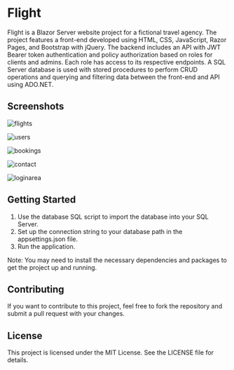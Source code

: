 # Flight

Flight is a Blazor Server website project for a fictional travel agency. The project features a front-end developed using HTML, CSS, JavaScript, Razor Pages, and Bootstrap with jQuery. The backend includes an API with JWT Bearer token authentication and policy authorization based on roles for clients and admins. Each role has access to its respective endpoints. A SQL Server database is used with stored procedures to perform CRUD operations and querying and filtering data between the front-end and API using ADO.NET.

## Screenshots

![flights](https://user-images.githubusercontent.com/25421570/235348532-82af4de4-1c74-4955-9d3e-db83d1887b1d.png)

![users](https://user-images.githubusercontent.com/25421570/235348536-644f3b02-b6b4-4d6a-bd14-1454dadb4628.png)

![bookings](https://user-images.githubusercontent.com/25421570/235348544-3b81b601-3f40-416e-8405-db6df7a50eea.png)

![contact](https://user-images.githubusercontent.com/25421570/235348549-f476c282-15d7-4974-9d59-4e8df3704b5f.png)

![loginarea](https://user-images.githubusercontent.com/25421570/235348555-3d58b6e9-0194-45d8-8b88-08b7bc82003f.png)

## Getting Started

1. Use the database SQL script to import the database into your SQL Server.
2. Set up the connection string to your database path in the appsettings.json file.
3. Run the application.

Note: You may need to install the necessary dependencies and packages to get the project up and running.

## Contributing

If you want to contribute to this project, feel free to fork the repository and submit a pull request with your changes. 

## License

This project is licensed under the MIT License. See the LICENSE file for details.

